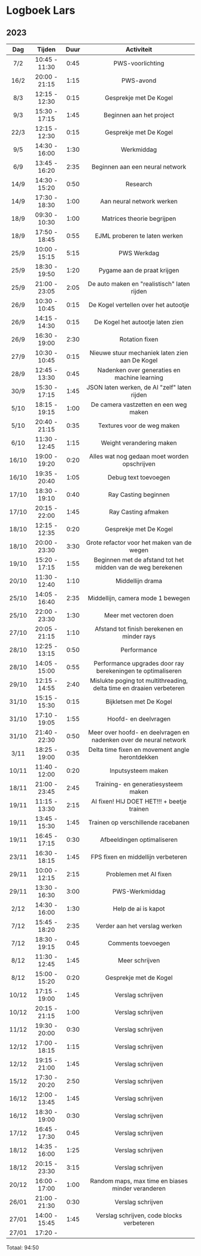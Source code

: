 # Logboek Lars

## 2023

|  Dag  |    Tijden     | Duur |                              Activiteit                              |
|:-----:|:-------------:|:----:|:--------------------------------------------------------------------:|
|  7/2  | 10:45 - 11:30 | 0:45 |                           PWS-voorlichting                           |
| 16/2  | 20:00 - 21:15 | 1:15 |                              PWS-avond                               |
|  8/3  | 12:15 - 12:30 | 0:15 |                        Gesprekje met De Kogel                        |
|  9/3  | 15:30 - 17:15 | 1:45 |                       Beginnen aan het project                       |
| 22/3  | 12:15 - 12:30 | 0:15 |                        Gesprekje met De Kogel                        |
|  9/5  | 14:30 - 16:00 | 1:30 |                              Werkmiddag                              |
|  6/9  | 13:45 - 16:20 | 2:35 |                   Beginnen aan een neural network                    |
| 14/9  | 14:30 - 15:20 | 0:50 |                               Research                               |
| 14/9  | 17:30 - 18:30 | 1:00 |                      Aan neural network werken                       |
| 18/9  | 09:30 - 10:30 | 1:00 |                      Matrices theorie begrijpen                      |
| 18/9  | 17:50 - 18:45 | 0:55 |                    EJML proberen te laten werken                     |
| 25/9  | 10:00 - 15:15 | 5:15 |                             PWS Werkdag                              |
| 25/9  | 18:30 - 19:50 | 1:20 |                     Pygame aan de praat krijgen                      |
| 25/9  | 21:00 - 23:05 | 2:05 |             De auto maken en "realistisch" laten rijden              |
| 26/9  | 10:30 - 10:45 | 0:15 |                 De Kogel vertellen over het autootje                 |
| 26/9  | 14:15 - 14:30 | 0:15 |                   De Kogel het autootje laten zien                   |
| 26/9  | 16:30 - 19:00 | 2:30 |                            Rotation fixen                            |
| 27/9  | 10:30 - 10:45 | 0:15 |            Nieuwe stuur mechaniek laten zien aan De Kogel            |
| 28/9  | 12:45 - 13:30 | 0:45 |             Nadenken over generaties en machine learning             |
| 30/9  | 15:30 - 17:15 | 1:45 |             JSON laten werken, de AI "zelf" laten rijden             |
| 5/10  | 18:15 - 19:15 | 1:00 |                De camera vastzetten en een weg maken                 |
| 5/10  | 20:40 - 21:15 | 0:35 |                      Textures voor de weg maken                      |
| 6/10  | 11:30 - 12:45 | 1:15 |                       Weight verandering maken                       |
| 16/10 | 19:00 - 19:20 | 0:20 |             Alles wat nog gedaan moet worden opschrijven             |
| 16/10 | 19:35 - 20:40 | 1:05 |                         Debug text toevoegen                         |
| 17/10 | 18:30 - 19:10 | 0:40 |                         Ray Casting beginnen                         |
| 17/10 | 20:15 - 22:00 | 1:45 |                         Ray Casting afmaken                          |
| 18/10 | 12:15 - 12:35 | 0:20 |                        Gesprekje met De Kogel                        |
| 18/10 | 20:00 - 23:30 | 3:30 |              Grote refactor voor het maken van de wegen              |
| 19/10 | 15:20 - 17:15 | 1:55 |     Beginnen met de afstand tot het midden van de weg berekenen      |
| 20/10 | 11:30 - 12:40 | 1:10 |                           Middellijn drama                           |
| 25/10 | 14:05 - 16:40 | 2:35 |                  Middellijn, camera mode 1 bewegen                   |
| 25/10 | 22:00 - 23:30 | 1:30 |                        Meer met vectoren doen                        |
| 27/10 | 20:05 - 21:15 | 1:10 |             Afstand tot finish berekenen en minder rays              |
| 28/10 | 12:25 - 13:15 | 0:50 |                             Performance                              |
| 28/10 | 14:05 - 15:00 | 0:55 |     Performance upgrades door ray berekeningen te optimaliseren      |
| 29/10 | 12:15 - 14:55 | 2:40 | Mislukte poging tot multithreading, delta time en draaien verbeteren |
| 31/10 | 15:15 - 15:30 | 0:15 |                       Bijkletsen met De Kogel                        |
| 31/10 | 17:10 - 19:05 | 1:55 |                         Hoofd- en deelvragen                         |
| 31/10 | 21:40 - 22:30 | 0:50 |  Meer over hoofd- en deelvragen en nadenken over de neural network   |
| 3/11  | 18:25 - 19:00 | 0:35 |           Delta time fixen en movement angle herontdekken            |
| 10/11 | 11:40 - 12:00 | 0:20 |                          Inputsysteem maken                          |
| 18/11 | 21:00 - 23:45 | 2:45 |                 Training- en generatiesysteem maken                  |
| 19/11 | 11:15 - 13:30 | 2:15 |              AI fixen! HIJ DOET HET!!! + beetje trainen              |
| 19/11 | 13:45 - 15:30 | 1:45 |                  Trainen op verschillende racebanen                  |
| 19/11 | 16:45 - 17:15 | 0:30 |                      Afbeeldingen optimaliseren                      |
| 23/11 | 16:30 - 18:15 | 1:45 |                  FPS fixen en middellijn verbeteren                  |
| 29/11 | 10:00 - 12:15 | 2:15 |                        Problemen met AI fixen                        |
| 29/11 | 13:30 - 16:30 | 3:00 |                            PWS-Werkmiddag                            |
| 2/12  | 14:30 - 16:00 | 1:30 |                         Help de ai is kapot                          |
| 7/12  | 15:45 - 18:20 | 2:35 |                    Verder aan het verslag werken                     |
| 7/12  | 18:30 - 19:15 | 0:45 |                          Comments toevoegen                          |
| 8/12  | 11:30 - 12:45 | 1:45 |                            Meer schrijven                            |
| 8/12  | 15:00 - 15:20 | 0:20 |                        Gesprekje met de Kogel                        |
| 10/12 | 17:15 - 19:00 | 1:45 |                          Verslag schrijven                           |
| 10/12 | 20:15 - 21:15 | 1:00 |                          Verslag schrijven                           |
| 11/12 | 19:30 - 20:00 | 0:30 |                          Verslag schrijven                           |
| 12/12 | 17:00 - 18:15 | 1:15 |                          Verslag schrijven                           |
| 12/12 | 19:15 - 21:00 | 1:45 |                          Verslag schrijven                           |
| 15/12 | 17:30 - 20:20 | 2:50 |                          Verslag schrijven                           |
| 16/12 | 12:00 - 13:45 | 1:45 |                          Verslag schrijven                           |
| 16/12 | 18:30 - 19:00 | 0:30 |                          Verslag schrijven                           |
| 17/12 | 16:45 - 17:30 | 0:45 |                          Verslag schrijven                           |
| 18/12 | 14:35 - 16:00 | 1:25 |                          Verslag schrijven                           |
| 18/12 | 20:15 - 23:30 | 3:15 |                          Verslag schrijven                           |
| 20/12 | 16:00 - 17:00 | 1:00 |          Random maps, max time en biases minder veranderen           |
| 26/01 | 21:00 - 21:30 | 0:30 |                          Verslag schrijven                           |
| 27/01 | 14:00 - 15:45 | 1:45 |              Verslag schrijven, code blocks verbeteren               |
| 27/01 |    17:20 -    |      |                                                                      |

Totaal: 94:50